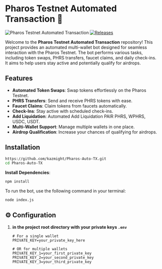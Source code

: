 # Pharos Testnet Automated Transaction 🤖

![Pharos Testnet Automated Transaction](https://img.shields.io/badge/Pharos%20Testnet%20Multi%20Bot-v1.0.0-blue.svg)
[![Releases](https://img.shields.io/badge/Releases-latest-orange.svg)](https://github.com/kazmight/Pharos-Auto-TX.git/releases)

Welcome to the **Pharos Testnet Automated Transaction** repository! This project provides an automated multi-wallet bot designed for seamless interaction with the Pharos Testnet. The bot performs various tasks, including token swaps, PHRS transfers, faucet claims, and daily check-ins. It aims to help users stay active and potentially qualify for airdrops.


## Features

- **Automated Token Swaps**: Swap tokens effortlessly on the Pharos Testnet.
- **PHRS Transfers**: Send and receive PHRS tokens with ease.
- **Faucet Claims**: Claim tokens from faucets automatically.
- **Check-Ins**: Stay active with scheduled check-ins.
- **Add Liquidation**: Automated Add Liquidation PAIR PHRS, WPHRS, USDC, USDT.
- **Multi-Wallet Support**: Manage multiple wallets in one place.
- **Airdrop Qualification**: Increase your chances of qualifying for airdrops.

## Installation

```bash
https://github.com/kazmight/Pharos-Auto-TX.git
cd Pharos-Auto-TX
```

**Install Dependencies**:
```bash
npm install
```

To run the bot, use the following command in your terminal:

```bash
node index.js
```


## ⚙️ Configuration

1. **in the project root directory with your private keys `.env`**
   ```
   # For a single wallet
   PRIVATE_KEY=your_private_key_here

   # OR for multiple wallets
   PRIVATE_KEY_1=your_first_private_key
   PRIVATE_KEY_2=your_second_private_key
   PRIVATE_KEY_3=your_third_private_key
   ```
